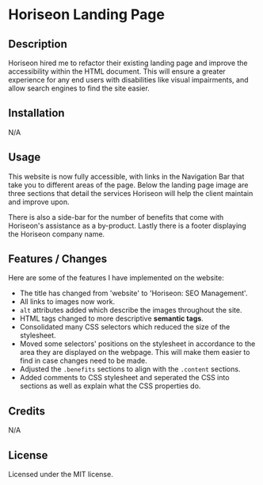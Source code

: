 # Horiseon Landing Page

## Description

Horiseon hired me to refactor their existing landing page and improve the accessibility within the HTML document.
This will ensure a greater experience for any end users with disabilities like visual impairments, and allow search engines to find the site easier.

## Installation

N/A

## Usage

This website is now fully accessible, with links in the Navigation Bar that take you to different areas of the page. Below the landing page image are three sections that detail the services Horiseon will help the client maintain and improve upon.

There is also a side-bar for the number of benefits that come with Horiseon's assistance as a by-product. Lastly there is a footer displaying the Horiseon company name.

## Features / Changes

Here are some of the features I have implemented on the website:

- The title has changed from 'website' to 'Horiseon: SEO Management'.
- All links to images now work.
- `alt` attributes added which describe the images throughout the site.
- HTML tags changed to more descriptive **semantic tags**.
- Consolidated many CSS selectors which reduced the size of the stylesheet.
- Moved some selectors' positions on the stylesheet in accordance to the area they are displayed on the webpage. This will make them easier to find in case changes need to be made.
- Adjusted the `.benefits` sections to align with the `.content` sections.
- Added comments to CSS stylesheet and seperated the CSS into sections as well as explain what the CSS properties do.

## Credits

N/A

## License

Licensed under the MIT license.

